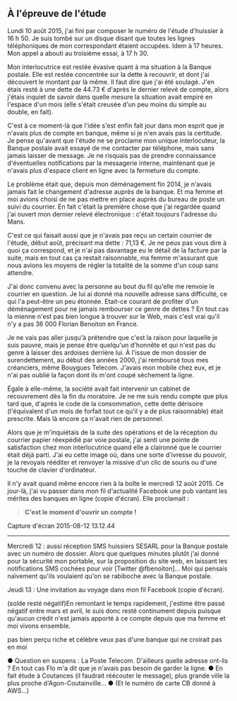 ## À l'épreuve de l'étude

Lundi 10 août 2015, j'ai fini par composer le numéro de l'étude d'huissier à 16 h 50. Je suis tombé sur un disque disant que toutes les lignes téléphoniques de mon correspondant étaient occupées. Idem à 17 heures. Mon appel a abouti au troisième essai, à 17 h 30.

Mon interlocutrice est restée évasive quant à ma situation à la Banque postale. Elle est restée concentrée sur la dette à recouvrir, et dont j'ai découvert le montant par là même. Il faut dire que j'ai été soulagé. J'en étais resté à une dette de 44.73 € d'après le dernier relevé de compte, alors j'étais inquiet de savoir dans quelle mesure la situation avait empiré en l'espace d'un mois (elle s'était creusée d'un peu moins du simple au double, en fait).

C'est à ce moment-là que l'idée s'est enfin fait jour dans mon esprit que je n'avais plus de compte en banque, même si je n'en avais pas la certitude. Je pense qu'avant que l'étude ne se proclame mon unique interlocuteur, la Banque postale avait essayé de me contacter par téléphone, mais sans jamais laisser de message. Je ne risquais pas de prendre connaissance d'éventuelles notifications par la messagerie interne, maintenant que je n'avais plus d'espace client en ligne avec la fermeture du compte.

Le problème était que, depuis mon déménagement fin 2014, je n'avais jamais fait le changement d'adresse auprès de la banque. Et ma femme et moi avions choisi de ne pas mettre en place auprès du bureau de poste un suivi du courrier. En fait c'était la première chose que j'ai regardée quand j'ai ouvert mon dernier relevé électronique : c'était toujours l'adresse du Mans.

C'est ce qui faisait aussi que je n'avais pas reçu un certain courrier de l'étude, début août, précisant ma dette : 71,13 €. Je ne peux pas vous dire à quoi ça correspond, et je n'ai pas davantage eu le détail de la facture par la suite, mais en tout cas ça restait raisonnable, ma femme m'assurant que nous avions les moyens de régler la totalité de la somme d'un coup sans attendre.

J'ai donc convenu avec la personne au bout du fil qu'elle me renvoie le courrier en question. Je lui ai donné ma nouvelle adresse sans difficulté, ce qui l'a peut-être un peu étonnée. Etait-ce courant de profiter d'un déménagement pour ne jamais rembourser ce genre de dettes ? En tout cas la mienne n'est pas bien longue à trouver sur le Web, mais c'est vrai qu'il n'y a pas 36 000 Florian Benoiton en France.

Je ne vais pas aller jusqu'à prétendre que c'est la raison pour laquelle je suis pauvre, mais je pense être quelqu'un d'honnête et qui n'est pas du genre à laisser des ardoises derrière lui. À l'issue de mon dossier de surendettement, au début des années 2000, j'ai remboursé tous mes créanciers, même Bouygues Telecom. J'avais mon mobile chez eux, et je n'ai pas oublié la façon dont ils m'ont coupé sèchement la ligne.

Égale à elle-même, la société avait fait intervenir un cabinet de recouvrement dès la fin du moratoire. Je ne me suis rendu compte que plus tard que, d'après le code de la consommation, cette dette dérisoire (l'équivalent d'un mois de forfait tout ce qu'il y a de plus raisonnable) était prescrite. Mais là encore ça n'avait rien de personnel.

Alors que je m'inquiétais de la suite des opérations et de la réception du courrier papier réexpédié par voie postale, j'ai senti une pointe de satisfaction chez mon interlocutrice quand elle a claironné que le courrier était déjà parti. J'ai eu cette image où, dans une sorte d'ivresse du pouvoir, je la revoyais rééditer et renvoyer la missive d'un clic de souris ou d'une touche de clavier d'ordinateur.

Il n'y avait quand même encore rien à la boîte le mercredi 12 août 2015. Ce jour-là, j'ai vu passer dans mon fil d'actualité Facebook une pub vantant les mérites des banques en ligne (copie d'écran). Elle proclamait :

> **C'est le moment d'ouvrir un compte !**

Capture d'écran 2015-08-12 13.12.44

***

Mercredi 12 : aussi réception SMS huissiers SESARL pour la Banque postale avec un numéro de dossier. Alors que quelques minutes plutôt j'ai donné pour la sécurité mon portable, sur la proposition du site web, en laissant les notifications SMS cochées pour voir [Twitter @fbenoiton]... Moi qui pensais naïvement qu'ils voulaient qu'on se rabiboche avec la Banque postale.

Jeudi 13 : Une invitation au voyage dans mon fil Facebook (copie d'écran).

(solde resté négatif)En remontant le temps rapidement, j'estime être passé négatif entre mars et avril, le suis donc resté continument depuis puisque qu'aucun crédit n'est jamais apporté à ce compte depuis que ma femme et moi vivons ensemble. 

pas bien perçu riche et célèbre
veux pas d'une banque qui ne croirait pas en moi

● Question en suspens : La Poste Telecom. D'ailleurs quelle adresse ont-ils ? En tout cas Flo m'a dit que je n'avais pas besoin de garder la ligne. ● En fait étude à Coutances (il faudrait réécouter le message), plus grande ville la plus proche d'Agon-Coutainville... ● (Et le numéro de carte CB donné à AWS...)
